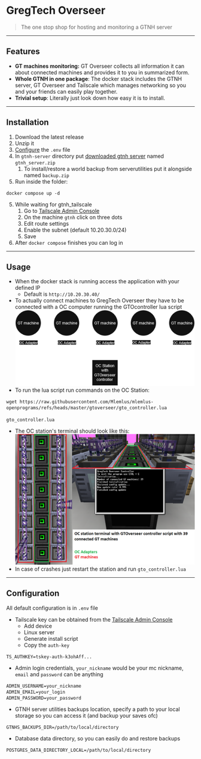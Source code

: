 # GregTech Overseer
> The one stop shop for hosting and monitoring a GTNH server
---
## Features
- **GT machines monitoring:** GT Overseer collects all information it can about connected machines and provides it to you in summarized form.
- **Whole GTNH in one package**: The docker stack includes the GTNH server, GT Overseer and Tailscale which manages networking so you and your friends can easily play together.
- **Trivial setup**: Literally just look down how easy it is to install. 
---
## Installation
1. Download the latest release
2. Unzip it
3. [Configure](#configuration) the `.env` file
4. In `gtnh-server` directory put [downloaded gtnh server](https://downloads.gtnewhorizons.com/ServerPacks/) named `gtnh_server.zip`
	1. To install/restore a world backup from serverutilities put it alongside named `backup.zip`
5. Run inside the folder:
```
docker compose up -d
```
5. While waiting for gtnh_tailscale
	1. Go to [Tailscale Admin Console]([https://login.tailscale.com/admin/machines](https://login.tailscale.com/admin/machines))
	2. On the machine `gtnh` click on three dots
	3. Edit route settings
	4. Enable the subnet (default 10.20.30.0/24)
	5. Save
6. After `docker compose` finishes you can log in
---
## Usage
- When the docker stack is running access the application with your defined IP
	- Default is `http://10.20.30.40/`
- To actually connect machines to GregTech Overseer they have to be connected with a OC computer running the GTOcontroller lua script
![OC Diagram](docs/imgs/OCDiagram.png)
- To run the lua script run commands on the OC Station:
```
wget https://raw.githubusercontent.com/Mlemlus/mlemlus-openprograms/refs/heads/master/gtoverseer/gto_controller.lua

gto_controller.lua
```
- The OC station's terminal should look like this:
![OC Setup](docs/imgs/OCSetup.png)
- In case of crashes just restart the station and run `gto_controller.lua`
 
---
## Configuration
All default configuration is in `.env` file
- Tailscale key can be obtained from the  [Tailscale Admin Console]([https://login.tailscale.com/admin/machines](https://login.tailscale.com/admin/machines))
	- Add device
	- Linux server
	- Generate install script
	- Copy the `auth-key`
```
TS_AUTHKEY=tskey-auth-k3ohAff...
```
- Admin login credentials, `your_nickname` would be your mc nickname, `email` and `password` can be anything
```
ADMIN_USERNAME=your_nickname
ADMIN_EMAIL=your_login
ADMIN_PASSWORD=your_password
```
- GTNH server utilities backups location, specify a path to your local storage so you can access it (and backup your saves ofc)
```
GTNHS_BACKUPS_DIR=/path/to/local/directory
```
- Database data directory, so you can easily do and restore backups
```
POSTGRES_DATA_DIRECTORY_LOCAL=/path/to/local/directory
```
